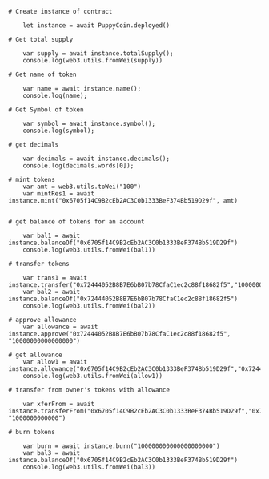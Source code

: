 

    # Create instance of contract

        let instance = await PuppyCoin.deployed()

    # Get total supply

        var supply = await instance.totalSupply();
        console.log(web3.utils.fromWei(supply))

    # Get name of token

        var name = await instance.name();
        console.log(name);

    # Get Symbol of token
        
        var symbol = await instance.symbol();
        console.log(symbol);

    # get decimals

        var decimals = await instance.decimals();
        console.log(decimals.words[0]);

    # mint tokens
        var amt = web3.utils.toWei("100")
        var mintRes1 = await instance.mint("0x6705f14C9B2cEb2AC3C0b1333BeF374Bb519D29f", amt)

        
    # get balance of tokens for an account

        var bal1 = await instance.balanceOf("0x6705f14C9B2cEb2AC3C0b1333BeF374Bb519D29f")
        console.log(web3.utils.fromWei(bal1))

    # transfer tokens

        var trans1 = await instance.transfer("0x72444052B8B7E6bB07b78CfaC1ec2c88f18682f5","1000000000000000000")
        var bal2 = await instance.balanceOf("0x72444052B8B7E6bB07b78CfaC1ec2c88f18682f5")
        console.log(web3.utils.fromWei(bal2))    

    # approve allowance
        var allowance = await instance.approve("0x72444052B8B7E6bB07b78CfaC1ec2c88f18682f5", "10000000000000000")

    # get allowance
        var allow1 = await instance.allowance("0x6705f14C9B2cEb2AC3C0b1333BeF374Bb519D29f","0x72444052B8B7E6bB07b78CfaC1ec2c88f18682f5")
        console.log(web3.utils.fromWei(allow1))    

    # transfer from owner's tokens with allowance

        var xferFrom = await instance.transferFrom("0x6705f14C9B2cEb2AC3C0b1333BeF374Bb519D29f","0x72444052B8B7E6bB07b78CfaC1ec2c88f18682f5", "1000000000000")

    # burn tokens

        var burn = await instance.burn("100000000000000000000")
        var bal3 = await instance.balanceOf("0x6705f14C9B2cEb2AC3C0b1333BeF374Bb519D29f")
        console.log(web3.utils.fromWei(bal3))